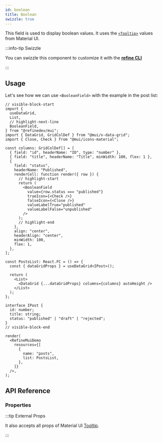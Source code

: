 ```yaml
---
id: boolean
title: Boolean
swizzle: true
---
```


This field is used to display boolean values. It uses the [`<Tooltip>`](https://mui.com/material-ui/react-tooltip/#main-content) values from Material UI.

:::info-tip Swizzle

You can swizzle this component to customize it with the [**refine CLI**](/docs/packages/documentation/cli)

:::

## Usage

Let's see how we can use `<BooleanField>` with the example in the post list:

```tsx live url=http://localhost:3000/posts previewHeight=340px
// visible-block-start
import {
  useDataGrid,
  List,
  // highlight-next-line
  BooleanField,
} from "@refinedev/mui";
import { DataGrid, GridColDef } from "@mui/x-data-grid";
import { Close, Check } from "@mui/icons-material";

const columns: GridColDef[] = [
  { field: "id", headerName: "ID", type: "number" },
  { field: "title", headerName: "Title", minWidth: 100, flex: 1 },
  {
    field: "status",
    headerName: "Published",
    renderCell: function render({ row }) {
      // highlight-start
      return (
        <BooleanField
          value={row.status === "published"}
          trueIcon={<Check />}
          falseIcon={<Close />}
          valueLabelTrue="published"
          valueLabelFalse="unpublished"
        />
      );
      // highlight-end
    },
    align: "center",
    headerAlign: "center",
    minWidth: 100,
    flex: 1,
  },
];

const PostsList: React.FC = () => {
  const { dataGridProps } = useDataGrid<IPost>();

  return (
    <List>
      <DataGrid {...dataGridProps} columns={columns} autoHeight />
    </List>
  );
};

interface IPost {
  id: number;
  title: string;
  status: "published" | "draft" | "rejected";
}
// visible-block-end

render(
  <RefineMuiDemo
    resources={[
      {
        name: "posts",
        list: PostsList,
      },
    ]}
  />,
);
```

## API Reference

### Properties

<PropsTable module="@refinedev/mui/BooleanField" 
title-description="The text shown in the tooltip" 
title-default="`value` ? `valueLabelTrue` : `valueLabelFalse`" 
trueIcon-default="[`<CheckOutlined />`](https://mui.com/material-ui/material-icons/)"
falseIcon-default="[`<CloseOutlined />`](https://mui.com/material-ui/material-icons/)"
/>

:::tip External Props

It also accepts all props of Material UI [Tooltip](https://mui.com/material-ui/react-tooltip/#main-content).

:::
